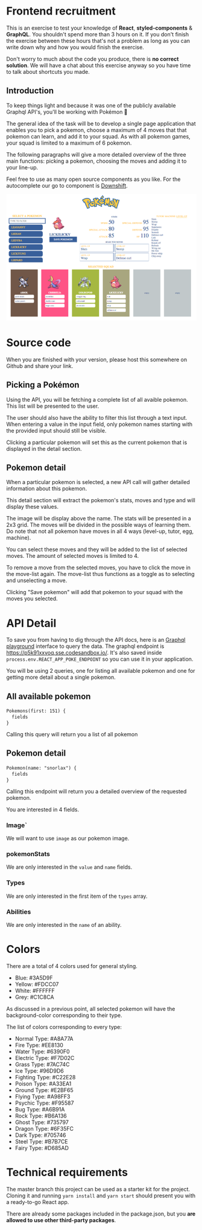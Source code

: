 # Frontend recruitment

This is an exercise to test your knowledge of **React**, **styled-components** & **GraphQL**. You shouldn't spend more than 3 hours on it. If you don't finish the exercise between these hours that's not a problem as long as you can write down why and how you would finish the exercise.

Don't worry to much about the code you produce, there is **no correct solution**. We will have a chat about this exercise anyway so you have time to talk about shortcuts you made.

## Introduction

To keep things light and because it was one of the publicly available Graphql API's, you'll be working with Pokémon 🎉

The general idea of the task will be to develop a single page application that enables you to pick a pokemon, choose a maximum of 4 moves that that pokemon can learn, and add it to your squad. As with all pokemon games, your squad is limited to a maximum of 6 pokemon.

The following paragraphs will give a more detailed overview of the three main functions: picking a pokemon, choosing the moves and adding it to your line-up.

Feel free to use as many open source components as you like. For the autocomplete our go to component is [Downshift](https://github.com/paypal/downshift).

![Final image](docs/images/screen.png)

# Source code

When you are finished with your version, please host this somewhere on Github and share your link.

## Picking a Pokémon

Using the API, you will be fetching a complete list of all avaible pokemon. This list will be presented to the user.

The user should also have the ability to filter this list through a text input. When entering a value in the input field, only pokemon names starting with the provided input should still be visible.

Clicking a particular pokemon will set this as the current pokemon that is displayed in the detail section.

## Pokemon detail

When a particular pokemon is selected, a new API call will gather detailed information about this pokemon.

This detail section will extract the pokemon's stats, moves and type and will display these values.

The image will be display above the name. The stats will be presented in a 2x3 grid. The moves will be divided in the possible ways of learning them. Do note that not all pokemon have moves in all 4 ways (level-up, tutor, egg, machine).

You can select these moves and they will be added to the list of selected moves. The amount of selected moves is limited to 4.

To remove a move from the selected moves, you have to click the move in the move-list again. The move-list thus functions as a toggle as to selecting and unselecting a move.

Clicking "Save pokemon" will add that pokemon to your squad with the moves you selected.

# API Detail

To save you from having to dig through the API docs, here is an [Graphql playground](https://p5k91xxvoq.sse.codesandbox.io/) interface to query the data. The graphql endpoint is https://p5k91xxvoq.sse.codesandbox.io/. It's also saved inside `process.env.REACT_APP_POKE_ENDPOINT` so you can use it in your application.

You will be using 2 queries, one for listing all available pokemon and one for getting more detail about a single pokemon.

## All available pokemon

```
Pokemons(first: 151) {
  fields
}
```

Calling this query will return you a list of all pokemon

## Pokemon detail

```
Pokemon(name: "snorlax") {
  fields
}
```

Calling this endpoint will return you a detailed overview of the requested pokemon.

You are interested in 4 fields.

### Image`

We will want to use `image` as our pokemon image.

### pokemonStats

We are only interested in the `value` and `name` fields.

### Types

We are only interested in the first item of the `types` array.

### Abilities

We are only interested in the `name` of an ability.

# Colors

There are a total of 4 colors used for general styling.

- Blue: #3A5D9F
- Yellow: #FDCC07
- White: #FFFFFF
- Grey: #C1C8CA

As discussed in a previous point, all selected pokemon will have the background-color corresponding to their type.

The list of colors corresponding to every type:

- Normal Type: #A8A77A
- Fire Type: #EE8130
- Water Type: #6390F0
- Electric Type: #F7D02C
- Grass Type: #7AC74C
- Ice Type: #96D9D6
- Fighting Type: #C22E28
- Poison Type: #A33EA1
- Ground Type: #E2BF65
- Flying Type: #A98FF3
- Psychic Type: #F95587
- Bug Type: #A6B91A
- Rock Type: #B6A136
- Ghost Type: #735797
- Dragon Type: #6F35FC
- Dark Type: #705746
- Steel Type: #B7B7CE
- Fairy Type: #D685AD

# Technical requirements

The master branch this project can be used as a starter kit for the project. Cloning it and running `yarn install` and `yarn start` should present you with a ready-to-go React app.

There are already some packages included in the package.json, but you **are allowed to use other third-party packages**.
